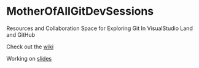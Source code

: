 MotherOfAllGitDevSessions
=========================

Resources and Collaboration Space for Exploring Git In VisualStudio Land and GitHub

Check out the [wiki](../../wiki)

Working on [slides](http://slid.es/davious/git)
